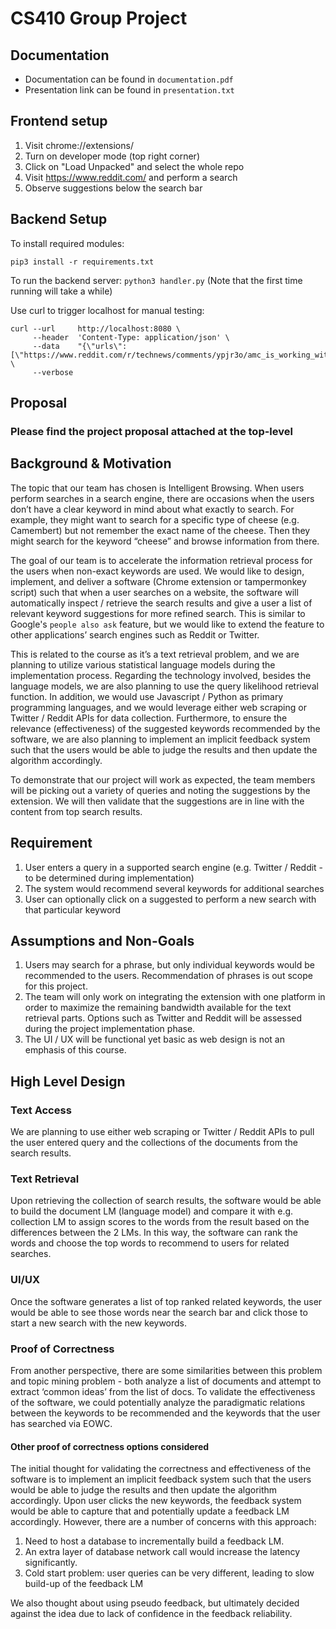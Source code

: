 # CS410 Group Project 



## Documentation
- Documentation can be found in `documentation.pdf`
- Presentation link can be found in `presentation.txt`

## Frontend setup
1. Visit chrome://extensions/
2. Turn on developer mode (top right corner)
3. Click on "Load Unpacked" and select the whole repo
4. Visit https://www.reddit.com/ and perform a search
5. Observe suggestions below the search bar


## Backend Setup
To install required modules:
```
pip3 install -r requirements.txt
```

To run the backend server: `python3 handler.py` (Note that the first time running will take a while)

Use curl to trigger localhost for manual testing:
```
curl --url     http://localhost:8080 \
     --header  'Content-Type: application/json' \
     --data    "{\"urls\":[\"https://www.reddit.com/r/technews/comments/ypjr3o/amc_is_working_with_zoom_to_turn_some_theaters\"]}" \
     --verbose
```


## Proposal

### Please find the project proposal attached at the top-level

## Background & Motivation

The topic that our team has chosen is Intelligent Browsing. When users perform searches in a search engine, there are occasions when the users don’t have a clear keyword in mind about what exactly to search. For example, they might want to search for a specific type of cheese (e.g. Camembert) but not remember the exact name of the cheese. Then they might search for the keyword “cheese” and browse information from there.

The goal of our team is to accelerate the information retrieval process for the users when non-exact keywords are used. We would like to design, implement, and deliver a software (Chrome extension or tampermonkey script) such that when a user searches on a website, the software will automatically inspect / retrieve the search results and give a user a list of relevant keyword suggestions for more refined search. This is similar to Google's `people also ask` feature, but we would like to extend the feature to other applications’ search engines such as Reddit or Twitter. 

This is related to the course as it’s a text retrieval problem, and we are planning to utilize various statistical language models during the implementation process. Regarding the technology involved, besides the language models, we are also planning to use the query likelihood retrieval function. In addition, we would use Javascript / Python as primary programming languages, and we would leverage either web scraping or Twitter / Reddit APIs for data collection. Furthermore, to ensure the relevance (effectiveness) of the suggested keywords recommended by the software, we are also planning to implement an implicit feedback system such that the users would be able to judge the results and then update the algorithm accordingly.

To demonstrate that our project will work as expected, the team members will be picking out a variety of queries and noting the suggestions by the extension. We will then validate that the suggestions are in line with the content from top search results.


## Requirement
1. User enters a query in a supported search engine (e.g. Twitter / Reddit - to be determined during implementation)
1. The system would recommend several keywords for additional searches
1. User can optionally click on a suggested to perform a new search with that particular keyword

## Assumptions and Non-Goals
1. Users may search for a phrase, but only individual keywords would be recommended to the users. Recommendation of phrases is out scope for this project.
1. The team will only work on integrating the extension with one platform in order to maximize the remaining bandwidth available for the text retrieval parts. Options such as Twitter and Reddit will be assessed during the project implementation phase.
1. The UI / UX will be functional yet basic as web design is not an emphasis of this course.

## High Level Design

### Text Access
We are planning to use either web scraping or Twitter / Reddit APIs to pull the user entered query and the collections of the documents from the search results.

### Text Retrieval
Upon retrieving the collection of search results, the software would be able to build the document LM (language model) and compare it with e.g. collection LM to assign scores to the words from the result based on the differences between the 2 LMs. In this way, the software can rank the words and choose the top words to recommend to users for related searches.

### UI/UX
Once the software generates a list of top ranked related keywords, the user would be able to see those words near the search bar and click those to start a new search with the new keywords.

### Proof of Correctness
From another perspective, there are some similarities between this problem and topic mining problem - both analyze a list of documents and attempt to extract ‘common ideas’ from the list of docs. To validate the effectiveness of the software, we could potentially analyze the paradigmatic relations between the keywords to be recommended and the keywords that the user has searched via EOWC.

#### Other proof of correctness options considered
The initial thought for validating the correctness and effectiveness of the software is to implement an implicit feedback system such that the users would be able to judge the results and then update the algorithm accordingly. Upon user clicks the new keywords, the feedback system would be able to capture that and potentially update a feedback LM accordingly. However, there are a number of concerns with this approach:
1. Need to host a database to incrementally build a feedback LM.
1. An extra layer of database network call would increase the latency significantly.
1. Cold start problem: user queries can be very different, leading to slow build-up of the feedback LM

We also thought about using pseudo feedback, but ultimately decided against the idea due to lack of confidence in the feedback reliability.
